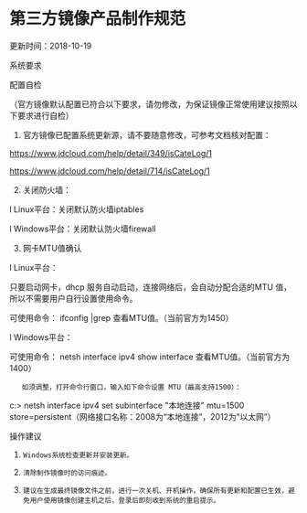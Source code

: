 # 第三方镜像产品制作规范

更新时间：2018-10-19



系统要求

配置自检

（官方镜像默认配置已符合以下要求，请勿修改，为保证镜像正常使用建议按照以下要求进行自检）

1. 官方镜像已配置系统更新源，请不要随意修改，可参考文档核对配置：

https://www.jdcloud.com/help/detail/349/isCateLog/1

https://www.jdcloud.com/help/detail/714/isCateLog/1

2. 关闭防火墙：

l  Linux平台：关闭默认防火墙iptables

l  Windows平台：关闭默认防火墙firewall

3. 网卡MTU值确认

l  Linux平台：

只要启动网卡，dhcp 服务自动启动，连接网络后，会自动分配合适的MTU 值，所以不需要用户自行设置使用命令。

可使用命令： ifconfig |grep 查看MTU值。（当前官方为1450）

l  Windows平台：

可使用命令： netsh interface ipv4 show interface 查看MTU值。（当前官方为1400）

       如须调整，打开命令行窗口，输入如下命令设置 MTU（最高支持1500）：

c:\> netsh interface ipv4 set subinterface "本地连接" mtu=1500 store=persistent（网络接口名称：2008为“本地连接”，2012为“以太网”）


操作建议

1.     Windows系统检查更新并安装更新。

2.     清除制作镜像时的访问痕迹。

3.     建议在生成最终镜像文件之前，进行一次关机、开机操作，确保所有更新和配置已生效，避免用户使用镜像创建主机之后，登录后即刻收到系统的重启提示。

